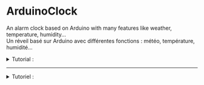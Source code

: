 # ArduinoClock

An alarm clock based on Arduino with many features like weather, temperature, humidity...<br />
Un réveil basé sur Arduino avec différentes fonctions : météo, température, humidité...

<details>
  <summary>Tutorial :</summary>
  
   <strong>Components needed :</strong>
  - Arduino Uno R3
  - Clock Module RTC DS3231
  - Temperature Sensor DHT11
  - Pressure Sensor BMP180
  - Photoresistor (and a 10kOhm resistor)
  - Vibrating Sensor (HDX)
  - Buzzer
  - Wiring Jumpers
  - LED Matrix WS2812B
  - 4x4 Button Keypad
  
<strong>Wiring :</strong>
  Please wire all components as explained in the wiring diagram.
  
<strong>Programming :</strong>
  Upload horloge.ino file in Arduino. You will also need these libraries : DHT, DS3231, FastLed and Adafruit_BMP085, Adafruit_Sensor (available in libraries folder).
  
After these steps, you'll just have to work on the esthetic aspect to lay the clock on a table for example. You can make an enclosure in wood (like pictures) or plastic depending your house decoration. Now just plug-in the Arduino in a 5V source and enjoy !
</details>

<hr />

<details>
  <summary>Tutoriel :</summary>

<strong>Composants requis :</strong>
  - Arduino Uno R3
  - Module horloge RTC DS3231
  - Capteur de température DHT11
  - Capteur de pression BMP180
  - Photorésistance (et une résistance de 10kOhm)
  - Capteur de vibration (HDX)
  - Buzzer
  - Câbles
  - Matrice LED WS2812B
  - Matrice de bouton 4x4
  
<strong>Câblage :</strong>
  Le câblage se fait comme expliqué sur le schéma de câblage.
  
<strong>Programmation :</strong>
  Téléverser le fichier horloge.ino dans l'Arduino. Vous aurez également besoin de ces librairies : DHT, DS3231, FastLed and Adafruit_BMP085, Adafruit_Sensor (disponibles dans le dossier libraries).
  
Après ces étapes, vous avez juste à peaufiner l'aspect esthétique pour rendre l'horologe présentable. Vous pouvez faire un boitier en bois (comme sur les photos) ou en plastique en fonction de la décoration de votre pièce. Pour finir, vous avez juste à brancher l'Arduino sur une source 5V et profitez !
</details>
